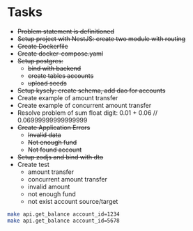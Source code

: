 # Tasks
* ~~Problem statement is definitioned~~
* ~~Setup project with NestJS: create two module with routing~~
* ~~Create Dockerfile~~
* ~~Create docker-compose.yaml~~
* ~~Setup postgres:~~
  * ~~bind with backend~~
  * ~~create tables accounts~~
  * ~~upload seeds~~
* ~~Setup kysely: create schema, add dao for accounts~~
* Create example of amount transfer
* Create example of concurrent amount transfer
* Resolve problem of sum float digit: 0.01 + 0.06 // 0.06999999999999999
* ~~Create Application Errors~~
  * ~~Invalid data~~
  * ~~Not enough fund~~
  * ~~Not found account~~
* ~~Setup zodjs and bind with dto~~
* Create test
  * amount transfer
  * concurrent amount transfer
  * invalid amount
  * not enough fund
  * not exist account source/target


```sh
make api.get_balance account_id=1234
make api.get_balance account_id=5678
```